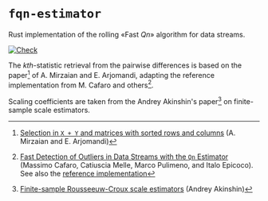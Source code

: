 # `fqn-estimator`

Rust implementation of the rolling «Fast _Qn_» algorithm for data streams.

[![Check](https://github.com/eigenein/rust-fqn-estimator/actions/workflows/check.yaml/badge.svg)](https://github.com/eigenein/rust-fqn-estimator/actions/workflows/check.yaml)

The _kth_-statistic retrieval from the pairwise differences is based on the paper[^1] of A. Mirzaian and E. Arjomandi, adapting the reference implementation from M. Cafaro and others[^2].

Scaling coefficients are taken from the Andrey Akinshin's paper[^3] on finite-sample scale estimators.

[^1]: [Selection in `X + Y` and matrices with sorted rows and columns](https://doi.org/10.1016/0020-0190(85)90123-1) (A. Mirzaian and E. Arjomandi)
[^2]: [Fast Detection of Outliers in Data Streams with the `Qn` Estimator](https://doi.org/10.48550/arXiv.1910.02459) (Massimo Cafaro, Catiuscia Melle, Marco Pulimeno, and Italo Epicoco). See also the [reference implementation](https://github.com/cafaro/FQN)
[^3]: [Finite-sample Rousseeuw-Croux scale estimators](https://doi.org/10.48550/arXiv.2209.12268) (Andrey Akinshin)
